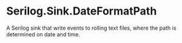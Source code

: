 # Serilog.Sink.DateFormatPath

A Serilog sink that write events to rolling text files, where the path is determined on date and time.




